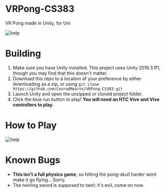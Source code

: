 # VRPong-CS383
VR Pong made in Unity, for Uni

![help](https://media.githubusercontent.com/media/ConradMearns/VRPong-CS383/master/pictures/run.PNG)

# Building
1. Make sure you have Unity installed. This project uses Unity 2018.3.1f1, though you may find that this doesn't matter.
2. Download this repo to a location of your preference by either downloading as a zip, or using `git clone https://github.com/ConradMearns/VRPong-CS383.git`
3. Launch Unity and open the unzipped or cloned project folder.
4. Click the blue run button to play! __You will need an HTC Vive and Vive controllers to play.__

# How to Play
![help](https://media.githubusercontent.com/media/ConradMearns/VRPong-CS383/master/pictures/help.PNG)

# Known Bugs
 - __This isn't a full physics game__, so hitting the pong-skull harder wont make it go flying... Sorry.
 - The twirling sword is *supposed* to twirl: it's evil, come on now.
